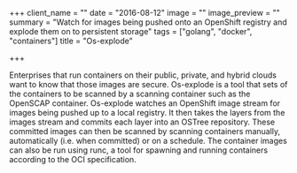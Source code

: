 +++
client_name = ""
date = "2016-08-12"
image = ""
image_preview = ""
summary = "Watch for images being pushed onto an OpenShift registry and explode them on to persistent storage"
tags = ["golang", "docker", "containers"]
title = "Os-explode"

+++

Enterprises that run containers on their public, private, and hybrid clouds want to know that those images are secure.  Os-explode is a tool that sets of the containers to be scanned by a scanning container such as the OpenSCAP container.  Os-explode watches an OpenShift image stream for images being pushed up to a local registry.  It then takes the layers from the images stream and commits each layer into an OSTree repository.  These committed images can then be scanned by scanning containers manually, automatically (i.e. when committed) or on a schedule.  The container images can also be run using runc, a tool for spawning and running containers according to the OCI specification.
